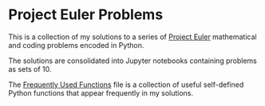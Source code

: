 # Project Euler Problems

This is a collection of my solutions to a series of [Project Euler](https://projecteuler.net) mathematical and coding problems encoded in Python.

The solutions are consolidated into Jupyter notebooks containing problems as sets of 10.

The [Frequently Used Functions](./Frequently%20Used%20Functions.ipynb) file is a collection of useful self-defined Python functions that appear frequently in my solutions.
